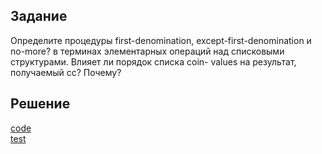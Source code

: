 ## Задание

Определите процедуры first-denomination, except-first-denomination и no-more? в терминах элементарных операций над списковыми структурами. Влияет ли порядок списка coin- values на результат, получаемый cc? Почему?

## Решение
[code](../../src/chapter02/solution_19.rkt)  
[test](../../test/chapter02/test_19.rkt)